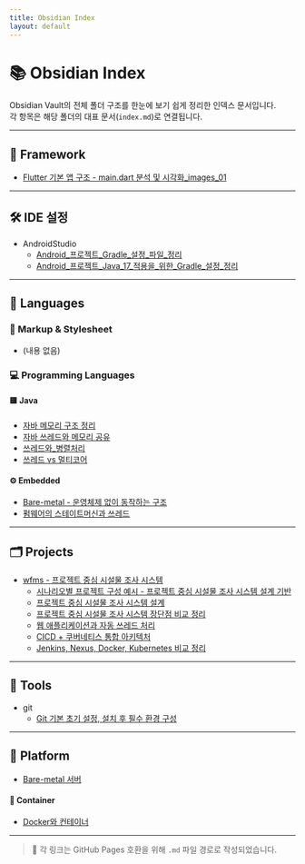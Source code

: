 ```yaml
---
title: Obsidian Index
layout: default
---
```

# 📚 Obsidian Index

Obsidian Vault의 전체 폴더 구조를 한눈에 보기 쉽게 정리한 인덱스 문서입니다.  
각 항목은 해당 폴더의 대표 문서(`index.md`)로 연결됩니다.

---

## 🧱 Framework

- [Flutter 기본 앱 구조 - main.dart 분석 및 시각화_images_01](framework/flutter/Flutter_기본_앱_구조_main_dart_분석_및_시각화_images_01.md)

---

## 🛠 IDE 설정

- AndroidStudio
  - [Android_프로젝트_Gradle_설정_파일_정리](ide/AndroidStudio/Android_프로젝트_Gradle_설정_파일_정리.md)
  - [Android_프로젝트_Java_17_적용을_위한_Gradle_설정_정리](ide/AndroidStudio/Android_프로젝트_Java_17_적용을_위한_Gradle_설정_정리.md)

---

## 🧬 Languages

### 📄 Markup & Stylesheet
- (내용 없음)

### 💻 Programming Languages

#### 🟨 Java
- [자바 메모리 구조 정리](languages/programming/Java/자바_메모리_구조_정리.md)
- [자바 쓰레드와 메모리 공유](languages/programming/Java/자바_쓰레드와_메모리_공유.md)
- [쓰레드와_병렬처리](languages/programming/Java/쓰레드는_병렬처리_단위인가.md)
- [쓰레드 vs 멀티코어](languages/programming/Java/쓰레드_vs_멀티코어.md)

#### ⚙ Embedded
- [Bare-metal - 운영체제 없이 동작하는 구조](languages/programming/embedded/Bare-metal.md)
- [펌웨어의 스테이트머신과 쓰레드](languages/programming/embedded/펌웨어의_스테이트머신과_쓰레드.md)

---

## 🗂 Projects

- [wfms - 프로젝트 중심 시설물 조사 시스템](projects/wfms/index.md)
  - [시나리오별 프로젝트 구성 예시 - 프로젝트 중심 시설물 조사 시스템 설계 기반](projects/wfms/시나리오별_프로젝트_구성_예시_프로젝트_중심_시설물_조사_시스템_설계_기반.md)
  - [프로젝트 중심 시설물 조사 시스템 설계](projects/wfms/프로젝트_중심_시설물_조사_시스템_설계.md)
  - [프로젝트 중심 시설물 조사 시스템 장단점 비교 정리](projects/wfms/프로젝트_중심_시설물_조사_시스템_장단점_비교_정리.md)
  - [웹 애플리케이션과 자동 쓰레드 처리](projects/wfms/웹_애플리케이션과_자동_쓰레드_처리.md)
  - [CICD + 쿠버네티스 통합 아키텍처](projects/wfms/CICD_쿠버네티스_통합_아키텍처.md)
  - [Jenkins, Nexus, Docker, Kubernetes 비교 정리](projects/wfms/Jenkins_Nexus_Docker_Kubernetes_비교_정리.md)

---

## 🔧 Tools

- git
  - [Git 기본 초기 설정, 설치 후 필수 환경 구성](tools/git/Git_기본_초기_설정_설치_후_필수_환경_구성.md)

---

## 🧠 Platform

- [Bare-metal 서버](Platform/Bare-metal_서버.md)

#### 🐳 Container
- [Docker와 컨테이너](Platform/container/Docker와_컨테이너.md)

---

> 📎 각 링크는 GitHub Pages 호환을 위해 `.md` 파일 경로로 작성되었습니다.
